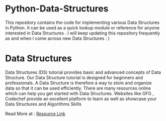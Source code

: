 # Python-Data-Structures
This repository contains the code for implementing various Data Structures in Python. It can be used as a quick lookup module or reference for anyone interested in Data Structures . I will keep updating this repository frequently as and when I come across new Data Structures : )

# Data Structures
Data Structures (DS) tutorial provides basic and advanced concepts of Data Structure. Our Data Structure tutorial is designed for beginners and professionals.
A Data Structure is therefore a way to store and organize data so that it can be used efficiently. There are many resources online which can help you get started with Data Structures. Websites like GFG , Codechef provide an excellent platform to learn as well as showcase your Data Structures and Algorithms Skills

Read More at : [Resource Link](https://www.javatpoint.com/data-structure-tutorial#:~:text=Data%20Structure%20is%20a%20way,%2C%20Sorting%2C%20Programs%2C%20etc)
